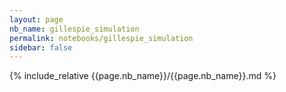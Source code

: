 ```yaml
---
layout: page
nb_name: gillespie_simulation
permalink: notebooks/gillespie_simulation
sidebar: false
---
```


{% include_relative {{page.nb_name}}/{{page.nb_name}}.md %}
